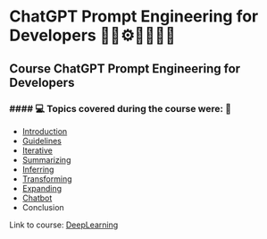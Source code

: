# ChatGPT Prompt Engineering for Developers 🤖🎲⚙️🤯👨🏻‍💻
## Course ChatGPT Prompt Engineering for Developers
### #### 💻 Topics covered during the course were: 🚀

- [Introduction](https://github.com/romulovieira777/ChatGPT_Prompt_Engineering_for_Developers/tree/main/01_Introduction)
- [Guidelines](https://github.com/romulovieira777/ChatGPT_Prompt_Engineering_for_Developers/tree/main/02_Guidelines)
- [Iterative](https://github.com/romulovieira777/ChatGPT_Prompt_Engineering_for_Developers/tree/main/03_Iterative)
- [Summarizing](https://github.com/romulovieira777/ChatGPT_Prompt_Engineering_for_Developers/tree/main/04_Summarizing)
- [Inferring](https://github.com/romulovieira777/ChatGPT_Prompt_Engineering_for_Developers/tree/main/05_Inferring)
- [Transforming](https://github.com/romulovieira777/ChatGPT_Prompt_Engineering_for_Developers/tree/main/06_Transforming)
- [Expanding](https://github.com/romulovieira777/ChatGPT_Prompt_Engineering_for_Developers/tree/main/07_Expanding)
- [Chatbot](https://github.com/romulovieira777/ChatGPT_Prompt_Engineering_for_Developers/tree/main/08_Chatbot)
- Conclusion

Link to course: [DeepLearning](https://learn.deeplearning.ai/courses/chatgpt-prompt-eng/lesson/dfbds/introduction)